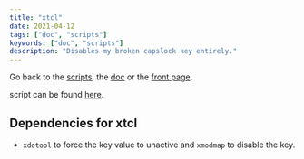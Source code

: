 ```yaml
---
title: "xtcl"
date: 2021-04-12
tags: ["doc", "scripts"]
keywords: ["doc", "scripts"]
description: "Disables my broken capslock key entirely."
---
```

Go back to the [scripts](/public/doc/config/scripts), the [doc](/public/doc/config) or the [front page](/public).  

script can be found [here](https://github.com/a2n-s/dotfiles/blob/main/scripts/xtcl.sh).

## Dependencies for xtcl
- `xdotool` to force the key value to unactive and `xmodmap` to disable the key.
